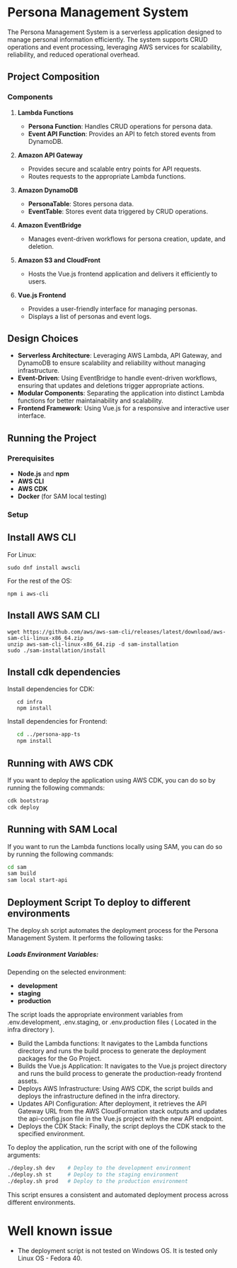 # Persona Management System

The Persona Management System is a serverless application designed to manage personal information efficiently. The
system supports CRUD operations and event processing, leveraging AWS services for scalability, reliability, and reduced
operational overhead.

## Project Composition

### Components

1. **Lambda Functions**
    - **Persona Function**: Handles CRUD operations for persona data.
    - **Event API Function**: Provides an API to fetch stored events from DynamoDB.

2. **Amazon API Gateway**
    - Provides secure and scalable entry points for API requests.
    - Routes requests to the appropriate Lambda functions.

3. **Amazon DynamoDB**
    - **PersonaTable**: Stores persona data.
    - **EventTable**: Stores event data triggered by CRUD operations.

4. **Amazon EventBridge**
    - Manages event-driven workflows for persona creation, update, and deletion.

5. **Amazon S3 and CloudFront**
    - Hosts the Vue.js frontend application and delivers it efficiently to users.

6. **Vue.js Frontend**
    - Provides a user-friendly interface for managing personas.
    - Displays a list of personas and event logs.

## Design Choices

- **Serverless Architecture**: Leveraging AWS Lambda, API Gateway, and DynamoDB to ensure scalability and reliability
  without managing infrastructure.
- **Event-Driven**: Using EventBridge to handle event-driven workflows, ensuring that updates and deletions trigger
  appropriate actions.
- **Modular Components**: Separating the application into distinct Lambda functions for better maintainability and
  scalability.
- **Frontend Framework**: Using Vue.js for a responsive and interactive user interface.

## Running the Project

### Prerequisites

- **Node.js** and **npm**
- **AWS CLI**
- **AWS CDK**
- **Docker** (for SAM local testing)

### Setup

## Install AWS CLI

For Linux:

```@shell
sudo dnf install awscli
```

For the rest of the OS:

```@shell
npm i aws-cli
```

## Install AWS SAM CLI

```@shell
wget https://github.com/aws/aws-sam-cli/releases/latest/download/aws-sam-cli-linux-x86_64.zip
unzip aws-sam-cli-linux-x86_64.zip -d sam-installation
sudo ./sam-installation/install
```

## Install cdk dependencies
Install dependencies for CDK:
```@shell
   cd infra
   npm install
```

Install dependencies for Frontend:
```sh
   cd ../persona-app-ts
   npm install
```

## Running with AWS CDK
If you want to deploy the application using AWS CDK, you can do so by running the following commands:
```sh
cdk bootstrap
cdk deploy
```

## Running with SAM Local
If you want to run the Lambda functions locally using SAM, you can do so by running the following commands:
```sh
cd sam
sam build
sam local start-api
```

## Deployment Script To deploy to different environments

The deploy.sh script automates the deployment process for the Persona Management System. It performs the following
tasks:

##### Loads Environment Variables: 
Depending on the selected environment:
- **development** 
- **staging**
- **production**

The script loads the appropriate environment variables from .env.development, .env.staging, or .env.production files ( Located in the infra directory ).
- Build the Lambda functions: It navigates to the Lambda functions directory and runs the build process to generate the
  deployment packages for the Go Project.
- Builds the Vue.js Application: It navigates to the Vue.js project directory and runs the build process to generate the
  production-ready frontend assets.
- Deploys AWS Infrastructure: Using AWS CDK, the script builds and deploys the infrastructure defined in the infra
  directory.
- Updates API Configuration: After deployment, it retrieves the API Gateway URL from the AWS CloudFormation stack
  outputs and updates the api-config.json file in the Vue.js project with the new API endpoint.
- Deploys the CDK Stack: Finally, the script deploys the CDK stack to the specified environment.

To deploy the application, run the script with one of the following arguments:

```sh
./deploy.sh dev    # Deploy to the development environment
./deploy.sh st     # Deploy to the staging environment
./deploy.sh prod   # Deploy to the production environment
```

This script ensures a consistent and automated deployment process across different environments.

# Well known issue
- The deployment script is not tested on Windows OS. It is tested only Linux OS - Fedora 40.






